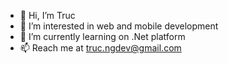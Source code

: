 - 👋 Hi, I’m Truc
- 👀 I’m interested in web and mobile development
- 🌱 I’m currently learning on .Net platform
- 📫 Reach me at truc.ngdev@gmail.com

<!---
trucngdev/trucngdev is a ✨ special ✨ repository because its `README.md` (this file) appears on your GitHub profile.
You can click the Preview link to take a look at your changes.
--->
